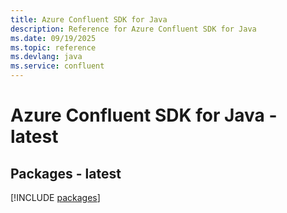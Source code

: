 ```yaml
---
title: Azure Confluent SDK for Java
description: Reference for Azure Confluent SDK for Java
ms.date: 09/19/2025
ms.topic: reference
ms.devlang: java
ms.service: confluent
---
```

# Azure Confluent SDK for Java - latest
## Packages - latest
[!INCLUDE [packages](confluent-index.md)]
